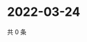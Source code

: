 # 2022-03-24

共 0 条

<!-- BEGIN WEIBO -->
<!-- 最后更新时间 Thu Mar 24 2022 15:01:01 GMT+0800 (China Standard Time) -->

<!-- END WEIBO -->
